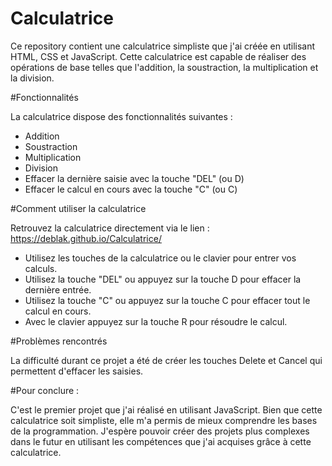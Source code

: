 # Calculatrice
Ce repository contient une calculatrice simpliste que j'ai créée en utilisant HTML, CSS et JavaScript. Cette calculatrice est capable de réaliser des opérations de base telles que l'addition, la soustraction, la multiplication et la division.

#Fonctionnalités

La calculatrice dispose des fonctionnalités suivantes :
- Addition
- Soustraction
- Multiplication
- Division
- Effacer la dernière saisie avec la touche "DEL" (ou D)
- Effacer le calcul en cours avec la touche "C" (ou C)

#Comment utiliser la calculatrice

Retrouvez la calculatrice directement via le lien : https://deblak.github.io/Calculatrice/

- Utilisez les touches de la calculatrice ou le clavier pour entrer vos calculs.
- Utilisez la touche "DEL" ou appuyez sur la touche D pour effacer la dernière entrée.
- Utilisez la touche "C" ou appuyez sur la touche C pour effacer tout le calcul en cours.
- Avec le clavier appuyez sur la touche R pour résoudre le calcul.

#Problèmes rencontrés

La difficulté durant ce projet a été de créer les touches Delete et Cancel qui permettent d'effacer les saisies. 

#Pour conclure :

C'est le premier projet que j'ai réalisé en utilisant JavaScript. Bien que cette calculatrice soit simpliste, elle m'a permis de mieux comprendre les bases de la programmation. J'espère pouvoir créer des projets plus complexes dans le futur en utilisant les compétences que j'ai acquises grâce à cette calculatrice.
